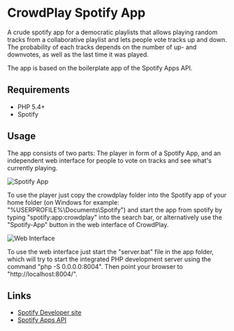CrowdPlay Spotify App
=====================

A crude spotify app for a democratic playlists that allows playing random tracks from
a collaborative playlist and lets people vote tracks up and down. The probability of 
each tracks depends on the number of up- and downvotes, as well as the last time it 
was played. 

The app is based on the boilerplate app of the Spotify Apps API. 

Requirements
------------

- PHP 5.4+
- Spotify

Usage
-----

The app consists of two parts: The player in form of a Spotify App, and an independent web interface
for people to vote on tracks and see what's currently playing.

![Spotify App](https://raw.github.com/Bunkerbewohner/crowdplay/master/screenshots/spotify-app.png)

To use the player just copy the crowdplay folder into the Spotify app of your home folder (on Windows 
for example: "%USERPROFILE%\Documents\Spotify") and start the app from spotify by typing "spotify:app:crowdplay"
into the search bar, or alternatively use the "Spotify-App" button in the web interface of CrowdPlay.

![Web Interface](https://raw.github.com/Bunkerbewohner/crowdplay/master/screenshots/web-interface.png)

To use the web interface just start the "server.bat" file in the app folder, which will try to start 
the integrated PHP development server using the command "php -S 0.0.0.0:8004". Then point your browser
to "http://localhost:8004/". 

Links
-----

-  [Spotify Developer site](https://developer.spotify.com/)
-  [Spotify Apps API](https://developer.spotify.com/technologies/apps/)